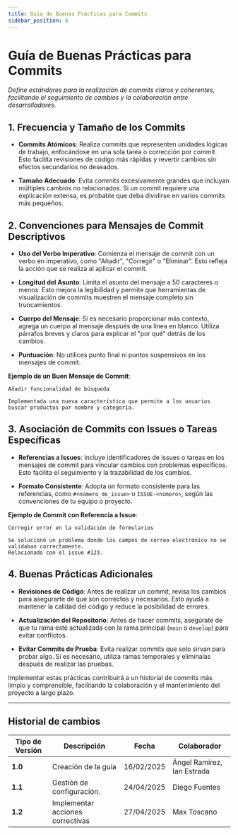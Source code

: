 ```yaml
---
title: Guía de Buenas Prácticas para Commits
sidebar_position: 6
---
```


# Guía de Buenas Prácticas para Commits

_Define estándares para la realización de commits claros y coherentes, facilitando el seguimiento de cambios y la colaboración entre desarrolladores._

## 1. Frecuencia y Tamaño de los Commits

- **Commits Atómicos**: Realiza commits que representen unidades lógicas de trabajo, enfocándose en una sola tarea o corrección por commit. Esto facilita revisiones de código más rápidas y revertir cambios sin efectos secundarios no deseados.

- **Tamaño Adecuado**: Evita commits excesivamente grandes que incluyan múltiples cambios no relacionados. Si un commit requiere una explicación extensa, es probable que deba dividirse en varios commits más pequeños.

## 2. Convenciones para Mensajes de Commit Descriptivos

- **Uso del Verbo Imperativo**: Comienza el mensaje de commit con un verbo en imperativo, como "Añadir", "Corregir" o "Eliminar". Esto refleja la acción que se realiza al aplicar el commit.

- **Longitud del Asunto**: Limita el asunto del mensaje a 50 caracteres o menos. Esto mejora la legibilidad y permite que herramientas de visualización de commits muestren el mensaje completo sin truncamientos.

- **Cuerpo del Mensaje**: Si es necesario proporcionar más contexto, agrega un cuerpo al mensaje después de una línea en blanco. Utiliza párrafos breves y claros para explicar el "por qué" detrás de los cambios.

- **Puntuación**: No utilices punto final ni puntos suspensivos en los mensajes de commit.

**Ejemplo de un Buen Mensaje de Commit**:

```
Añadir funcionalidad de búsqueda

Implementada una nueva característica que permite a los usuarios buscar productos por nombre y categoría.
```

## 3. Asociación de Commits con Issues o Tareas Específicas

- **Referencias a Issues**: Incluye identificadores de issues o tareas en los mensajes de commit para vincular cambios con problemas específicos. Esto facilita el seguimiento y la trazabilidad de los cambios.

- **Formato Consistente**: Adopta un formato consistente para las referencias, como `#<número_de_issue>` o `ISSUE-<número>`, según las convenciones de tu equipo o proyecto.

**Ejemplo de Commit con Referencia a Issue**:

```
Corregir error en la validación de formularios

Se solucionó un problema donde los campos de correo electrónico no se validaban correctamente.
Relacionado con el issue #123.
```

## 4. Buenas Prácticas Adicionales

- **Revisiones de Código**: Antes de realizar un commit, revisa los cambios para asegurarte de que son correctos y necesarios. Esto ayuda a mantener la calidad del código y reduce la posibilidad de errores.

- **Actualización del Repositorio**: Antes de hacer commits, asegúrate de que tu rama esté actualizada con la rama principal (`main` o `develop`) para evitar conflictos.

- **Evitar Commits de Prueba**: Evita realizar commits que solo sirvan para probar algo. Si es necesario, utiliza ramas temporales y elimínalas después de realizar las pruebas.

Implementar estas prácticas contribuirá a un historial de commits más limpio y comprensible, facilitando la colaboración y el mantenimiento del proyecto a largo plazo.

---

## Historial de cambios

| **Tipo de Versión** | **Descripción** | **Fecha**  | **Colaborador** |
| ------------------- | --------------- | ---------- | --------------- |
| **1.0** |  Creación de la guía | 16/02/2025 | Ángel Ramírez, Ian Estrada |
| **1.1** |  Gestión de configuración.  | 24/04/2025 | Diego Fuentes |
| **1.2** |  Implementar acciones correctivas  |   27/04/2025  |  Max Toscano  | 